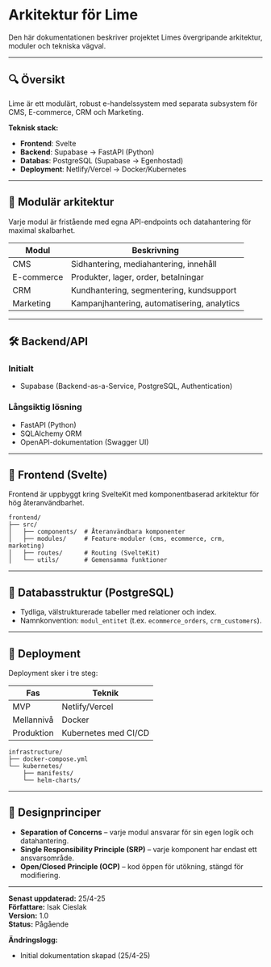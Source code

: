 # Arkitektur för Lime

Den här dokumentationen beskriver projektet Limes övergripande arkitektur, moduler och tekniska vägval.

---

## 🔍 Översikt

Lime är ett modulärt, robust e-handelssystem med separata subsystem för CMS, E-commerce, CRM och Marketing.

**Teknisk stack:**

- **Frontend**: Svelte
- **Backend**: Supabase → FastAPI (Python)
- **Databas**: PostgreSQL (Supabase → Egenhostad)
- **Deployment**: Netlify/Vercel → Docker/Kubernetes

---

## 🧩 Modulär arkitektur

Varje modul är fristående med egna API-endpoints och datahantering för maximal skalbarhet.

| Modul      | Beskrivning                                        |
|------------|----------------------------------------------------|
| CMS        | Sidhantering, mediahantering, innehåll             |
| E-commerce | Produkter, lager, order, betalningar               |
| CRM        | Kundhantering, segmentering, kundsupport           |
| Marketing  | Kampanjhantering, automatisering, analytics        |

---

## 🛠️ Backend/API

### Initialt
- Supabase (Backend-as-a-Service, PostgreSQL, Authentication)

### Långsiktig lösning
- FastAPI (Python)
- SQLAlchemy ORM
- OpenAPI-dokumentation (Swagger UI)

---

## 🎨 Frontend (Svelte)

Frontend är uppbyggt kring SvelteKit med komponentbaserad arkitektur för hög återanvändbarhet.

```
frontend/
├── src/
│   ├── components/  # Återanvändbara komponenter
│   ├── modules/     # Feature-moduler (cms, ecommerce, crm, marketing)
│   ├── routes/      # Routing (SvelteKit)
│   └── utils/       # Gemensamma funktioner
```

---

## 💾 Databasstruktur (PostgreSQL)

- Tydliga, välstrukturerade tabeller med relationer och index.
- Namnkonvention: `modul_entitet` (t.ex. `ecommerce_orders`, `crm_customers`).

---

## 🚀 Deployment

Deployment sker i tre steg:

| Fas            | Teknik                          |
|----------------|---------------------------------|
| MVP            | Netlify/Vercel                  |
| Mellannivå     | Docker                          |
| Produktion     | Kubernetes med CI/CD            |

```
infrastructure/
├── docker-compose.yml
└── kubernetes/
    ├── manifests/
    └── helm-charts/
```

---

## 📐 Designprinciper

- **Separation of Concerns** – varje modul ansvarar för sin egen logik och datahantering.
- **Single Responsibility Principle (SRP)** – varje komponent har endast ett ansvarsområde.
- **Open/Closed Principle (OCP)** – kod öppen för utökning, stängd för modifiering.

---

**Senast uppdaterad:** 25/4-25  
**Författare:** Isak Cieslak  
**Version:** 1.0  
**Status:** Pågående  

**Ändringslogg:**
- Initial dokumentation skapad (25/4-25)

